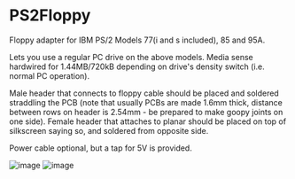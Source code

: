 # PS2Floppy
Floppy adapter for IBM PS/2 Models 77(i and s included), 85 and 95A.

Lets you use a regular PC drive on the above models. Media sense hardwired for 1.44MB/720kB depending on drive's density switch (i.e. normal PC operation).

Male header that connects to floppy cable should be placed and soldered straddling the PCB (note that usually PCBs are made 1.6mm thick, distance between rows on header is 2.54mm -  be prepared to make goopy joints on one side). Female header that attaches to planar should be placed on top of silkscreen saying so, and soldered from opposite side.

Power cable optional, but a tap for 5V is provided.

![image](https://user-images.githubusercontent.com/24400566/132969478-2f2e159e-fceb-4871-b64d-1ded9228b6b6.png)
![image](https://user-images.githubusercontent.com/24400566/132969479-81b716dd-f80d-46c9-8e1c-65dc323cbdf6.png)
